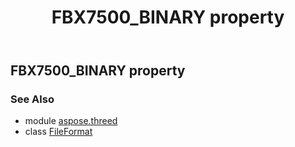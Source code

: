 ﻿---
title: FBX7500_BINARY property
second_title: Aspose.3D for Python via .NET API References
description: 
type: docs
weight: 230
url: /python-net/aspose.threed/fileformat/fbx7500_binary/
is_root: false
---

## FBX7500_BINARY property


### See Also
* module [aspose.threed](../../)
* class [FileFormat](/3d/python-net/aspose.threed/fileformat)
